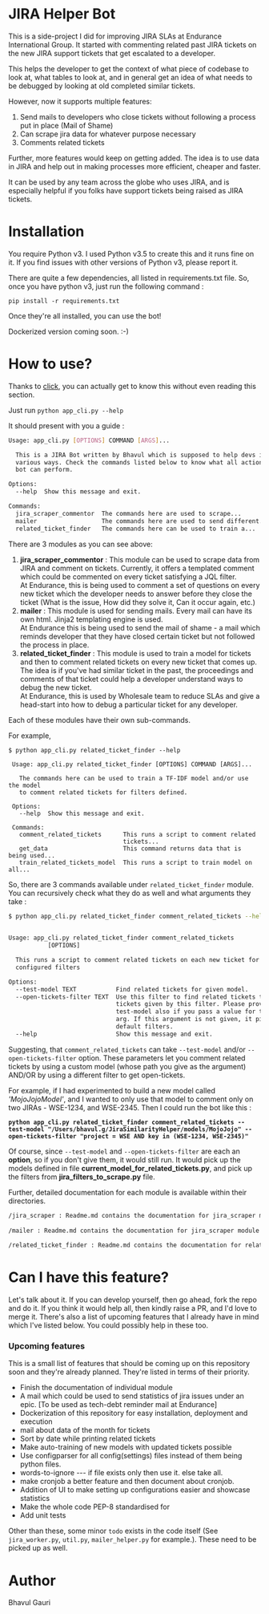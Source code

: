 # JIRA Helper Bot

This is a side-project I did for improving JIRA SLAs at Endurance International Group. It started with commenting related past JIRA tickets on the new JIRA support tickets that get escalated to a developer. 

This helps the developer to get the context of what piece of codebase to look at, what tables to look at, and in general get an idea of what needs to be debugged by looking at old completed similar tickets.

However, now it supports multiple features:
1. Send mails to developers who close tickets without following a process put in place (Mail of Shame)
2. Can scrape jira data for whatever purpose necessary
3. Comments related tickets

Further, more features would keep on getting added. The idea is to use data in JIRA and help out in making processes more efficient, cheaper and faster.

It can be used by any team across the globe who uses JIRA, and is especially helpful if you folks have support tickets being raised as JIRA tickets.

# Installation

You require Python v3. I used Python v3.5 to create this and it runs fine on it. If you find issues with other versions of Python v3, please report it.

There are quite a few dependencies, all listed in requirements.txt file. So, once you have python v3, just run the following command :

`pip install -r requirements.txt`

Once they're all installed, you can use the bot! 

Dockerized version coming soon. :-)

# How to use?

Thanks to [click](https://dbader.org/blog/python-commandline-tools-with-click#intro), you can actually get to know this without even reading this section. 

Just run `python app_cli.py --help`

It should present with you a guide : 

```bash
Usage: app_cli.py [OPTIONS] COMMAND [ARGS]...  

  This is a JIRA Bot written by Bhavul which is supposed to help devs in
  various ways. Check the commands listed below to know what all actions the
  bot can perform.  

Options:
  --help  Show this message and exit.  

Commands:
  jira_scraper_commentor  The commands here are used to scrape...
  mailer                  The commands here are used to send different...
  related_ticket_finder   The commands here can be used to train a...
```

There are 3 modules as you can see above: 
1. **jira_scraper_commentor** : This module can be used to scrape data from JIRA and comment on tickets. Currently, it offers a templated comment which could be commented on every ticket satisfying a JQL filter.  
  At Endurance, this is being used to comment a set of questions on every new ticket which the developer needs to answer before they close the ticket (What is the issue, How did they solve it, Can it occur again, etc.)  
2. **mailer** : This module is used for sending mails. Every mail can have its own html. Jinja2 templating engine is used.  
At Endurance this is being used to send the mail of shame - a mail which reminds developer that they have closed certain ticket but not followed the process in place.
3. **related_ticket_finder** : This module is used to train a model for tickets and then to comment related tickets on every new ticket that comes up. The idea is if you've had similar ticket in the past, the proceedings and comments of that ticket could help a developer understand ways to debug the new ticket.  
At Endurance, this is used by Wholesale team to reduce SLAs and give a head-start into how to debug a particular ticket for any developer.

Each of these modules have their own sub-commands.

For example, 
```
$ python app_cli.py related_ticket_finder --help  
 
 Usage: app_cli.py related_ticket_finder [OPTIONS] COMMAND [ARGS]...
 
   The commands here can be used to train a TF-IDF model and/or use the model
   to comment related tickets for filters defined.
 
 Options:
   --help  Show this message and exit.
 
 Commands:
   comment_related_tickets      This runs a script to comment related
                                tickets...
   get_data                     This command returns data that is being used...
   train_related_tickets_model  This runs a script to train model on all...
```

So, there are 3 commands available under `related_ticket_finder` module. You can recursively check what they do as well and what arguments they take :
 
 ```bash
 $ python app_cli.py related_ticket_finder comment_related_tickets --help  
 
   
 Usage: app_cli.py related_ticket_finder comment_related_tickets
            [OPTIONS]
 
   This runs a script to comment related tickets on each new ticket for
   configured filters
 
 Options:
   --test-model TEXT           Find related tickets for given model.
   --open-tickets-filter TEXT  Use this filter to find related tickets to
                               tickets given by this filter. Please provide
                               test-model also if you pass a value for this
                               arg. If this argument is not given, it picks up
                               default filters.
   --help                      Show this message and exit.

```



Suggesting, that `comment_related_tickets` can take `--test-model` and/or `--open-tickets-filter`
option. These parameters let you comment related tickets by using a custom model (whose path you give as the argument) AND/OR by using a different filter to get open-tickets. 

For example, if I had experimented to build a new model called *'MojoJojoModel'*, and I wanted to only use that model to comment only on two JIRAs - WSE-1234, and WSE-2345. Then I could run the bot like this : 

**`python app_cli.py related_ticket_finder comment_related_tickets --test-model "/Users/bhavul.g/JiraSimilarityHelper/models/MojoJojo" --open-tickets-filter "project = WSE AND key in (WSE-1234, WSE-2345)"`**

Of course, since `--test-model` and `--open-tickets-filter` are each an **option**, so if you don't give them, it would still run. It would pick up the models defined in file **current_model_for_related_tickets.py**, and pick up the filters from **jira_filters_to_scrape.py** file. 


Further, detailed documentation for each module is available within their directories.

```bash
/jira_scraper : Readme.md contains the documentation for jira_scraper module  
  
/mailer : Readme.md contains the documentation for jira_scraper module 
  
/related_ticket_finder : Readme.md contains the documentation for related_ticket_finder module
```


# Can I have this feature?

Let's talk about it. If you can develop yourself, then go ahead, fork the repo and do it. If you think it would help all, then kindly raise a PR, and I'd love to merge it. There's also a list of upcoming features that I already have in mind which I've listed below. You could possibly help in these too.

### Upcoming features
This is a small list of features that should be coming up on this repository soon and they're already planned. They're listed in terms of their priority. 

- Finish the documentation of individual module
- A mail which could be used to send statistics of jira issues under an epic. [To be used as tech-debt reminder mail at Endurance]
- Dockerization of this repository for easy installation, deployment and execution
- mail about data of the month for tickets
- Sort by date while printing related tickets
- Make auto-training of new models with updated tickets possible
- Use configparser for all config(settings) files instead of them being python files. 
- words-to-ignore --- if file exists only then use it. else take all.
- make cronjob a better feature and then document about cronjob.
- Addition of UI to make setting up configurations easier and showcase statistics
- Make the whole code PEP-8 standardised for 
- Add unit tests

Other than these, some minor `todo` exists in the code itself (See `jira_worker.py`, `util.py`, `mailer_helper.py` for example.). These need to be picked up as well.


# Author

Bhavul Gauri